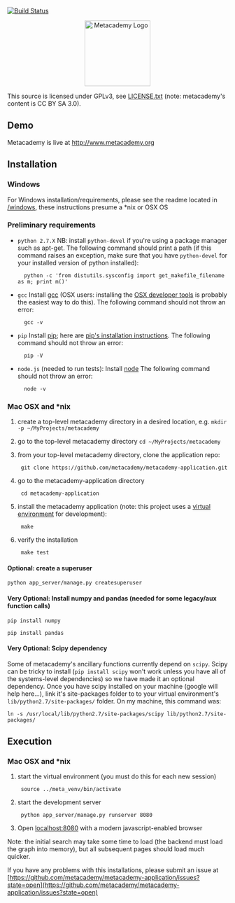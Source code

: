 [![Build Status](https://travis-ci.org/metacademy/metacademy-application.png)](https://travis-ci.org/metacademy/metacademy-application)

<p align="center">
<img src="http://obphio.us/media/images/meta-logo.png" alt="Metacademy Logo" height="150px"/>
</p>

This source is licensed under GPLv3, see [LICENSE.txt](LICENSE.txt) (note: metacademy's content is CC BY SA 3.0).

## Demo

Metacademy is live at http://www.metacademy.org


## Installation

### Windows
For Windows installation/requirements, please see the readme located in [/windows](/windows), these instructions presume a *nix or OSX OS


### Preliminary requirements
* `python 2.7.X` NB: install `python-devel` if you're using a package manager such as apt-get. The following command should print a path (if this command raises an exception, make sure that you have `python-devel` for your installed  version of python installed):

        python -c 'from distutils.sysconfig import get_makefile_filename as m; print m()'

* `gcc` Install [gcc](http://gcc.gnu.org) (OSX users: installing the [OSX developer tools](https://developer.apple.com/technologies/tools/) is probably the easiest way to do this). The following command should not throw an error:

        gcc -v

* `pip` Install [pip](http://www.pip-installer.org/en/latest/); here are [pip's installation instructions](http://www.pip-installer.org/en/latest/installing.html). The following command should not throw an error:

        pip -V

* `node.js` (needed to run tests): Install [node](http://nodejs.org/) The following command should not throw an error:

        node -v


### Mac OSX and *nix

1. create a top-level metacademy directory in a desired location, e.g. `mkdir -p ~/MyProjects/metacademy`
1. go to the top-level metacademy directory `cd ~/MyProjects/metacademy`
1. from your top-level metacademy directory, clone the application repo:

        git clone https://github.com/metacademy/metacademy-application.git

1. go to the metacademy-application directory

        cd metacademy-application

1. install the metacademy application (note: this project uses a [virtual environment](http://www.virtualenv.org/en/latest/) for development):

        make

1. verify the installation

        make test

#### Optional: create a superuser

    python app_server/manage.py createsuperuser

#### Very Optional: Install numpy and pandas (needed for some legacy/aux function calls)

    pip install numpy

    pip install pandas

#### Very Optional: Scipy dependency
Some of metacademy's ancillary functions currently depend on `scipy`. Scipy can be tricky to install (`pip install scipy` won't work unless you have all of the systems-level dependencies) so we have made it an optional dependency. Once you have scipy installed on your machine (google will help here...), link it's site-packages folder to to your virtual environment's `lib/python2.7/site-packages/` folder. On my machine, this command was:

    ln -s /usr/local/lib/python2.7/site-packages/scipy lib/python2.7/site-packages/


## Execution

### Mac OSX and *nix

1. start the virtual environment (you must do this for each new session)

        source ../meta_venv/bin/activate

1. start the development server

        python app_server/manage.py runserver 8080

1. Open [localhost:8080](http://localhost:8080) with a modern javascript-enabled browser

Note: the initial search may take some time to load (the backend must load the graph into memory), but all subsequent pages should load much quicker.

If you have any problems with this installations, please submit an issue at [https://github.com/metacademy/metacademy-application/issues?state=open](https://github.com/metacademy/metacademy-application/issues?state=open)
